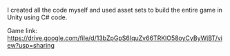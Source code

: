 I created all the code myself and used asset sets to build the entire game in Unity using C# code.

Game link:
https://drive.google.com/file/d/13bZpGpS6IquZv66TRKlO58oyCyByWjBT/view?usp=sharing

